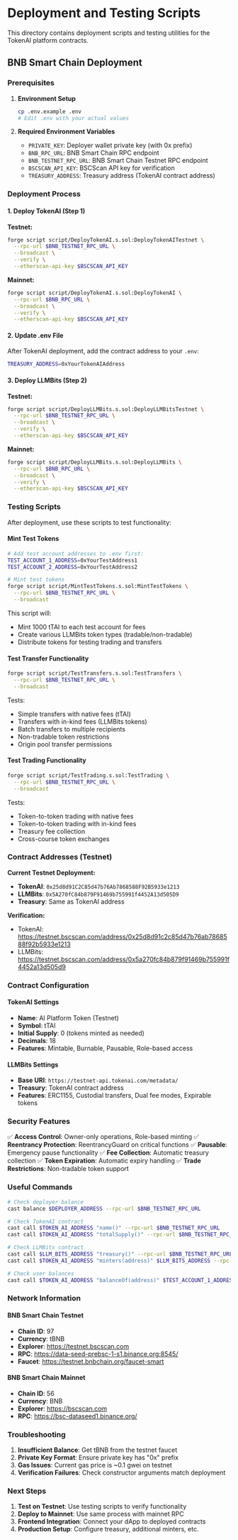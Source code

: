# Deployment and Testing Scripts

This directory contains deployment scripts and testing utilities for the TokenAI platform contracts.

## BNB Smart Chain Deployment

### Prerequisites

1. **Environment Setup**
   ```bash
   cp .env.example .env
   # Edit .env with your actual values
   ```

2. **Required Environment Variables**
   - `PRIVATE_KEY`: Deployer wallet private key (with 0x prefix)
   - `BNB_RPC_URL`: BNB Smart Chain RPC endpoint
   - `BNB_TESTNET_RPC_URL`: BNB Smart Chain Testnet RPC endpoint
   - `BSCSCAN_API_KEY`: BSCScan API key for verification
   - `TREASURY_ADDRESS`: Treasury address (TokenAI contract address)

### Deployment Process

#### 1. Deploy TokenAI (Step 1)

**Testnet:**
```bash
forge script script/DeployTokenAI.s.sol:DeployTokenAITestnet \
  --rpc-url $BNB_TESTNET_RPC_URL \
  --broadcast \
  --verify \
  --etherscan-api-key $BSCSCAN_API_KEY
```

**Mainnet:**
```bash
forge script script/DeployTokenAI.s.sol:DeployTokenAI \
  --rpc-url $BNB_RPC_URL \
  --broadcast \
  --verify \
  --etherscan-api-key $BSCSCAN_API_KEY
```

#### 2. Update .env File

After TokenAI deployment, add the contract address to your `.env`:
```bash
TREASURY_ADDRESS=0xYourTokenAIAddress
```

#### 3. Deploy LLMBits (Step 2)

**Testnet:**
```bash
forge script script/DeployLLMBits.s.sol:DeployLLMBitsTestnet \
  --rpc-url $BNB_TESTNET_RPC_URL \
  --broadcast \
  --verify \
  --etherscan-api-key $BSCSCAN_API_KEY
```

**Mainnet:**
```bash
forge script script/DeployLLMBits.s.sol:DeployLLMBits \
  --rpc-url $BNB_RPC_URL \
  --broadcast \
  --verify \
  --etherscan-api-key $BSCSCAN_API_KEY
```

### Testing Scripts

After deployment, use these scripts to test functionality:

#### Mint Test Tokens

```bash
# Add test account addresses to .env first:
TEST_ACCOUNT_1_ADDRESS=0xYourTestAddress1
TEST_ACCOUNT_2_ADDRESS=0xYourTestAddress2

# Mint test tokens
forge script script/MintTestTokens.s.sol:MintTestTokens \
  --rpc-url $BNB_TESTNET_RPC_URL \
  --broadcast
```

This script will:
- Mint 1000 tTAI to each test account for fees
- Create various LLMBits token types (tradable/non-tradable)
- Distribute tokens for testing trading and transfers

#### Test Transfer Functionality

```bash
forge script script/TestTransfers.s.sol:TestTransfers \
  --rpc-url $BNB_TESTNET_RPC_URL \
  --broadcast
```

Tests:
- Simple transfers with native fees (tTAI)
- Transfers with in-kind fees (LLMBits tokens)
- Batch transfers to multiple recipients
- Non-tradable token restrictions
- Origin pool transfer permissions

#### Test Trading Functionality

```bash
forge script script/TestTrading.s.sol:TestTrading \
  --rpc-url $BNB_TESTNET_RPC_URL \
  --broadcast
```

Tests:
- Token-to-token trading with native fees
- Token-to-token trading with in-kind fees
- Treasury fee collection
- Cross-course token exchanges

### Contract Addresses (Testnet)

**Current Testnet Deployment:**
- **TokenAI**: `0x25d8d91C2C85d47b76Ab7868588F92B5933e1213`
- **LLMBits**: `0x5A270fC84b879F91469b755991f4452A13d505D9`
- **Treasury**: Same as TokenAI address

**Verification:**
- TokenAI: https://testnet.bscscan.com/address/0x25d8d91c2c85d47b76ab7868588f92b5933e1213
- LLMBits: https://testnet.bscscan.com/address/0x5a270fc84b879f91469b755991f4452a13d505d9

### Contract Configuration

#### TokenAI Settings
- **Name**: AI Platform Token (Testnet)
- **Symbol**: tTAI
- **Initial Supply**: 0 (tokens minted as needed)
- **Decimals**: 18
- **Features**: Mintable, Burnable, Pausable, Role-based access

#### LLMBits Settings
- **Base URI**: `https://testnet-api.tokenai.com/metadata/`
- **Treasury**: TokenAI contract address
- **Features**: ERC1155, Custodial transfers, Dual fee modes, Expirable tokens

### Security Features

✅ **Access Control**: Owner-only operations, Role-based minting
✅ **Reentrancy Protection**: ReentrancyGuard on critical functions
✅ **Pausable**: Emergency pause functionality
✅ **Fee Collection**: Automatic treasury collection
✅ **Token Expiration**: Automatic expiry handling
✅ **Trade Restrictions**: Non-tradable token support

### Useful Commands

```bash
# Check deployer balance
cast balance $DEPLOYER_ADDRESS --rpc-url $BNB_TESTNET_RPC_URL

# Check TokenAI contract
cast call $TOKEN_AI_ADDRESS "name()" --rpc-url $BNB_TESTNET_RPC_URL
cast call $TOKEN_AI_ADDRESS "totalSupply()" --rpc-url $BNB_TESTNET_RPC_URL

# Check LLMBits contract
cast call $LLM_BITS_ADDRESS "treasury()" --rpc-url $BNB_TESTNET_RPC_URL
cast call $TOKEN_AI_ADDRESS "minters(address)" $LLM_BITS_ADDRESS --rpc-url $BNB_TESTNET_RPC_URL

# Check user balances
cast call $TOKEN_AI_ADDRESS "balanceOf(address)" $TEST_ACCOUNT_1_ADDRESS --rpc-url $BNB_TESTNET_RPC_URL
```

### Network Information

#### BNB Smart Chain Testnet
- **Chain ID**: 97
- **Currency**: tBNB
- **Explorer**: https://testnet.bscscan.com
- **RPC**: https://data-seed-prebsc-1-s1.binance.org:8545/
- **Faucet**: https://testnet.bnbchain.org/faucet-smart

#### BNB Smart Chain Mainnet
- **Chain ID**: 56
- **Currency**: BNB
- **Explorer**: https://bscscan.com
- **RPC**: https://bsc-dataseed1.binance.org/

### Troubleshooting

1. **Insufficient Balance**: Get tBNB from the testnet faucet
2. **Private Key Format**: Ensure private key has "0x" prefix
3. **Gas Issues**: Current gas price is ~0.1 gwei on testnet
4. **Verification Failures**: Check constructor arguments match deployment

### Next Steps

1. **Test on Testnet**: Use testing scripts to verify functionality
2. **Deploy to Mainnet**: Use same process with mainnet RPC
3. **Frontend Integration**: Connect your dApp to deployed contracts
4. **Production Setup**: Configure treasury, additional minters, etc.
